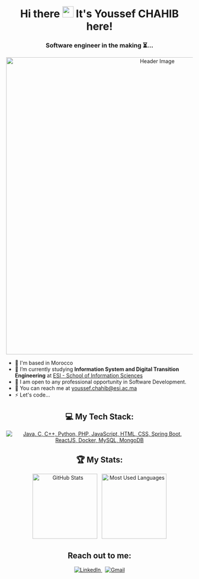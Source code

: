 <div align="center">
  <h1>Hi there <img src="https://user-images.githubusercontent.com/18350557/176309783-0785949b-9127-417c-8b55-ab5a4333674e.gif" width="30" />  
  It's <strong>Youssef CHAHIB</strong> here!</h1>
  <h3><strong>Software engineer</strong> in the making ⏳...</h3>

  <a href="https://github.com/YoussefChahib">
    <img src="assets/header2.gif" alt="Header Image" width="800" />
  </a>
  
</div>

<div align="left">
  <ul>
    <li>📍 I'm based in Morocco</li>
    <li>🔭 I’m currently studying <strong>Information System and Digital Transition Engineering</strong> at <a href="https://esi.ac.ma" target="_blank" rel="noreferrer">ESI - School of Information Sciences</a></li>
    <li>🔋 I am open to any professional opportunity in Software Development.</li>
    <li>📝 You can reach me at <a href="mailto:youssef.chahib@esi.ac.ma">youssef.chahib@esi.ac.ma</a></li>
    <li>⚡ Let's code...</li>
  </ul>
</div>

<div align="center">
  <h2>💻 My Tech Stack:</h2>
  <a href="https://skillicons.dev">
    <img src="https://skillicons.dev/icons?i=java,c,cpp,python,php,js,html,css,spring,react,docker,mysql,mongodb" alt="Java, C, C++, Python, PHP, JavaScript, HTML, CSS, Spring Boot, ReactJS, Docker, MySQL, MongoDB" />
  </a>
  
  <h2>🏆 My Stats:</h2>
<p>
  <img height="175" alt="GitHub Stats" src="https://github-readme-stats.vercel.app/api?username=YoussefChahib&show_icons=true&count_private=true&theme=dark" />&nbsp;&nbsp;
  <img height="175" alt="Most Used Languages" src="https://github-readme-stats.vercel.app/api/top-langs/?username=YoussefChahib&layout=compact&theme=dark" />
</p>


  
  <h2>Reach out to me:</h2>
  <a href="https://www.linkedin.com/in/youssef-chahib/" target="_blank" rel="noreferrer">
    <img src="https://skillicons.dev/icons?i=linkedin" alt="LinkedIn" />
  </a> &nbsp;
  <a href="mailto:youssefchahib6@gmail.com">
    <img src="https://skillicons.dev/icons?i=gmail" alt="Gmail" />
  </a>
</div>
